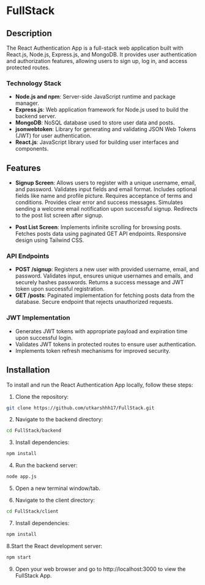 # FullStack

## Description

The React Authentication App is a full-stack web application built with React.js, Node.js, Express.js, and MongoDB. It provides user authentication and authorization features, allowing users to sign up, log in, and access protected routes.


### Technology Stack

- **Node.js and npm**: Server-side JavaScript runtime and package manager.
- **Express.js**: Web application framework for Node.js used to build the backend server.
- **MongoDB**: NoSQL database used to store user data and posts.
- **jsonwebtoken**: Library for generating and validating JSON Web Tokens (JWT) for user authentication.
- **React.js**: JavaScript library used for building user interfaces and components.


## Features

- **Signup Screen**: Allows users to register with a unique username, email, and password. Validates input fields and email format. Includes optional fields like name and profile picture. Requires acceptance of terms and conditions. Provides clear error and success messages. Simulates sending a welcome email notification upon successful signup. Redirects to the post list screen after signup.

- **Post List Screen**: Implements infinite scrolling for browsing posts. Fetches posts data using paginated GET API endpoints. Responsive design using Tailwind CSS. 

### API Endpoints

- **POST /signup**: Registers a new user with provided username, email, and password. Validates input, ensures unique usernames and emails, and securely hashes passwords. Returns a success message and JWT token upon successful registration.
- **GET /posts**: Paginated implementation for fetching posts data from the database. Secure endpoint that rejects unauthorized requests.

### JWT Implementation

- Generates JWT tokens with appropriate payload and expiration time upon successful login.
- Validates JWT tokens in protected routes to ensure user authentication.
- Implements token refresh mechanisms for improved security.

## Installation

To install and run the React Authentication App locally, follow these steps:

1. Clone the repository:

```bash
git clone https://github.com/utkarshhh17/FullStack.git
```

2. Navigate to the backend directory:

```bash
cd FullStack/backend
```

3. Install dependencies:

```bash
npm install
```

4. Run the backend server:

```bash
node app.js
```

5. Open a new terminal window/tab.

6. Navigate to the client directory:

```bash
cd FullStack/client
```

7. Install dependencies:

```bash
npm install
```

8.Start the React development server:

```bash
npm start
```

9. Open your web browser and go to http://localhost:3000 to view the FullStack App.


